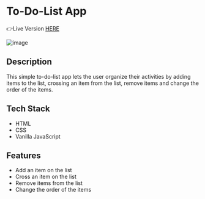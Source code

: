# To-Do-List App

👉Live Version [HERE](https://m0ntz.github.io/to-do-list_app/)

![image](https://user-images.githubusercontent.com/109100764/212964757-ee10441d-16b7-412b-9c00-586644b73cfc.png)


## Description
This simple to-do-list app lets the user organize their activities by adding items to the list, crossing an item from the list, remove items and change the order of the items. 

## Tech Stack
- HTML
- CSS
- Vanilla JavaScript

## Features

- Add an item on the list
- Cross an item on the list
- Remove items from the list
- Change the order of the items
